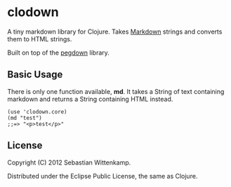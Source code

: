 # clodown

A tiny markdown library for Clojure. Takes 
[Markdown](http://daringfireball.net/projects/markdown/syntax) 
strings and converts them to HTML strings.

Built on top of the [pegdown](https://github.com/sirthias/pegdown) library.

## Basic Usage

There is only one function available, **md**. It takes 
a String of text containing markdown and returns
a String containing HTML instead.

    (use 'clodown.core)
    (md "test")
    ;;=> "<p>test</p>"

## License

Copyright (C) 2012 Sebastian Wittenkamp.

Distributed under the Eclipse Public License, the same as Clojure.
